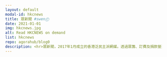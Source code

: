 ```yaml
---
layout: default
modal-id: hkcnews
title: 眾新聞 #swenⒸ
date: 2021-01-01
img: hkcnews.jpg
alt: Read HKCNEWS on demand
list: hkcnews
repo: agorahub/blog0
description: <hr>眾新聞，2017年1月成立的香港泛民主派網媒。透過眾籌、訂費及捐款營運。2021年1月成立眾新聞中國組。2022年1月初宣佈停運。<hr><h3>眾新聞告別　感謝讀者</h3><p>今天是2022年1月2日。成立5年的眾新聞，要跟大家告別。<p>還記得2017年的元旦，眾新聞成立。在記者會上，多名傳媒「老鬼」表示，對本港新聞自由狀況深感憂慮，希望眾新聞可以傳承專業新聞精神，回歸新聞初心，為公眾利益、為公眾服務，「希望我們的一小步，可以鼓勵業界行一小步，各人的一小步可以形成保護新聞自由的一大步。」<p>然後，眾新聞在資源極度緊絀的情況下，每天嘗試踏出一小步，慢慢地行出一條小路：獨家新聞、數據新聞、人物專訪、調查報道、深度評論、法庭新聞、中國新聞、眾聲集……縱然我們人力有限，新聞不夠多、不夠快，但我們整個小團隊，老鬼和後生仔都一條心，努力在新聞報道上求真、求深。<p>慢慢地，我們由十人，變成數十人的團隊；由起初街頭人們一句句的「眾新聞？唔識喎」，到今天聽到人們說：「眾新聞？我有睇。」<p>5年了，多謝大家。<p>2017年1月1日，眾新聞發布的首篇文章寫道：<p>「眾新聞在2017這個特別的元旦誕生，因為，我哋想喺以後嘅日子，不論太陽高掛或是風吹雨打，都陪住你唱番呢句：『同熱愛這片土地，大家刻骨銘記，愁或喜，生與死，也是香港地。』」<p>我們一直熱愛這片土地，但無奈，當下我們面對的不單是風吹雨打，而是龍捲風吹襲，巨浪滔天。<p>我們從來沒有忘記初心，但可惜，過去兩年社會的遽變，傳媒生存環境惡化，令我們無法再毫無擔憂地，達成我們的理念。<p>身在風眼，我們這隻小艇，在風高浪急的當下，情況嚴峻。在危機中，我們必須先確保船上的所有人，可以平平安安。<p>我們，懷著沉重和萬般不捨的心情宣布：<p>眾新聞將於2022年1月4日（周二）起，停止營運，網站不再更新，一段時間後將會關閉。<p>衷心感謝訂戶和讀者的支持，你們的厚愛，我們會銘記於心。<p>過去5年走過的路，會是我們珍重的回憶。<p>眾新聞團隊
---
```

